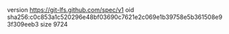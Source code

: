 version https://git-lfs.github.com/spec/v1
oid sha256:c0c853a1c520296e48bf03690c7621e2c069e1b39758e5b361508e93f309eeb3
size 9724
